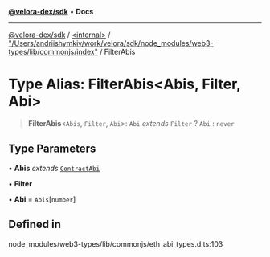 [**@velora-dex/sdk**](../../../../README.md) • **Docs**

***

[@velora-dex/sdk](../../../../globals.md) / [\<internal\>](../../../README.md) / ["/Users/andriishymkiv/work/velora/sdk/node\_modules/web3-types/lib/commonjs/index"](../README.md) / FilterAbis

# Type Alias: FilterAbis\<Abis, Filter, Abi\>

> **FilterAbis**\<`Abis`, `Filter`, `Abi`\>: `Abi` *extends* `Filter` ? `Abi` : `never`

## Type Parameters

• **Abis** *extends* [`ContractAbi`](../../../type-aliases/ContractAbi.md)

• **Filter**

• **Abi** = `Abis`\[`number`\]

## Defined in

node\_modules/web3-types/lib/commonjs/eth\_abi\_types.d.ts:103
